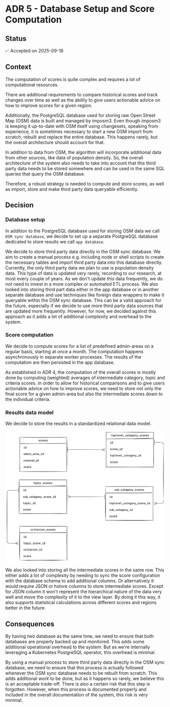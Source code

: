 # ADR 5 - Database Setup and Score Computation

## Status
✅ Accepted on 2025-09-18

## Context
The computation of scores is quite complex and requires a lot of computational resources.

There are additional requirements to compare historical scores and track changes over time as well as the ability to give users actionable advice on how to improve scores for a given region.

Additionally, the PostgreSQL database used for storing raw Open Street Map (OSM) data is built and managed by imposm3. Even though imposm3 is keeping it up-to-date with OSM itself using changesets, speaking from experience, it is sometimes necessary to start a new OSM import from scratch, rebuilt and replace the entire database. This happens rarely, but the overall architecture should account for that.

In addition to data from OSM, the algorithm will incorporate additional data from other sources, like data of population density. So, the overall architecture of the system also needs to take into account that this third party data needs to be stored somewhere and can be used in the same SQL queries that query the OSM database.

Therefore, a robust strategy is needed to compute and store scores, as well as import, store and make third party data queryable efficiently.

## Decision

### Database setup
In addition to the PostgreSQL database used for storing OSM data we call `OSM sync database`, we decide to set up a separate PostgreSQL database dedicated to store results we call `app database`.

We decide to store third party data directly in the OSM sync database. We aim to create a manual process e.g. including node or shell scripts to create the necessary tables and import third party data into this database directly. Currently, the only third party data we plan to use is population density data. This type of data is updated very rarely, recording to our research, at most every couple of years. As we don't update this data frequently, we do not need to invest in a more complex or automated ETL process. We also looked into storing third part data either in the app database or in another separate database and use techniques like foreign data wrappers to make it queryable within the OSM sync database. This can be a valid approach for the future, especially if we decide to use more third party data sources that are updated more frequently. However, for now, we decided against this approach as it adds a lot of additional complexity and overhead to the system.

### Score computation
We decide to compute scores for a list of predefined admin-areas on a regular basis, starting at once a month. The computation happens asynchronously in separate worker processes. The results of the computation are then persisted in the app database.

As established in ADR 4, the computation of the overall scores is mostly done by computing (weighted) averages of intermediate category, topic and criteria scores. In order to allow for historical comparisons and to give users actionable advice on how to improve scores, we need to store not only the final score for a given admin-area but also the intermediate scores down to the individual criteria.

### Results data model
We decide to store the results in a standardized relational data model.

![Results data model](../../_assets/diagrams/er-diagram-score-results.excalidraw.png)

We also looked into storing all the intermediate scores in the same row. This either adds a lot of complexity by needing to sync the score configuration with the database schema to add additional columns. Or alternatively it would require JSON or hstore columns to store intermediate scores. Except for JSON column it won't represent the hierarchical nature of the data very well and move the complexity of it to the view layer. By doing it this way, it also supports statistical calculations across different scores and regions better in the future.


## Consequences
By having two database as the same time, we need to ensure that both databases are properly backed up and monitored. This adds some additional operational overhead to the system. But as we're internally leveraging a Kubernetes PostgreSQL operator, this overhead is minimal.

By using a manual process to store third party data directly in the OSM sync database, we need to ensure that this process is actually followed whenever the OSM sync database needs to be rebuilt from scratch. This adds additional work to be done, but as it happens so rarely, we believe this is an acceptable trade-off. There is also a certain risk that this step is forgotten. However, when this process is documented properly and included in the overall documentation of the system, this risk is very minimal.
